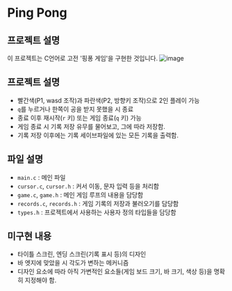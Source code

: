 # Ping Pong
## 프로젝트 설명
이 프로젝트는 C언어로 고전 '핑퐁 게임'을 구현한 것입니다.
![image](https://github.com/0rhyrhy0/pingpong/assets/66151193/16a62135-ed64-485f-8e02-b2313d1bf10e)
## 프로젝트 설명
- 빨간색(P1, wasd 조작)과 파란색(P2, 방향키 조작)으로 2인 플레이 가능
- `q`를 누르거나 한쪽이 공을 받지 못했을 시 종료
- 종료 이후 재시작(`r` 키) 또는 게임 종료(`q` 키) 가능
- 게임 종료 시 기록 저장 유무를 물어보고, 그에 따라 저장함.
- 기록 저장 이후에는 기록 세이브파일에 있는 모든 기록을 출력함.
## 파일 설명
- `main.c` : 메인 파일
- `cursor.c`, `cursor.h` : 커서 이동, 문자 입력 등을 처리함
- `game.c`, `game.h` : 메인 게임 루프의 내용을 담당함
- `records.c`, `records.h` : 게임 기록의 저장과 불러오기를 담당함
- `types.h` : 프로젝트에서 사용하는 사용자 정의 타입들을 담당함

## 미구현 내용
- 타이틀 스크린, 엔딩 스크린(기록 표시 등)의 디자인
- 바 엣지에 맞았을 시 각도가 변하는 메커니즘
- 디자인 요소에 따라 아직 가변적인 요소들(게임 보드 크기, 바 크기, 색상 등)을 명확히 지정해야 함.
